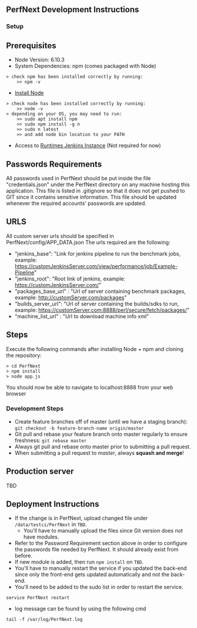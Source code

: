 ## PerfNext Development Instructions

### Setup

## Prerequisites
* Node Version: 6.10.3
* System Dependencies: npm (comes packaged with Node)
```
> check npm has been installed correctly by running: 
	>> npm -v
```
* [Install Node](https://nodejs.org/en/download/)
```
> check node has been installed correctly by running: 
	>> node -v
> depending on your OS, you may need to run:
	>> sudo apt install npm
	>> sudo npm install -g n
	>> sudo n latest
	>> and add node bin location to your PATH
```
* Access to [Runtimes Jenkins Instance](https://ci.adoptopenjdk.net/) (Not required for now)

## Passwords Requirements 
All passwords used in PerfNext should be put inside the file "credentials.json" under the PerfNext directory on any machine hosting this application. This file is listed in .gitignore so that it does not get pushed to GIT since it contains sensitive information. 
This file should be updated whenever the required accounts' passwords are updated.

## URLS
All custom server urls should be specified in PerfNext/config/APP_DATA.json
The urls required are the following:
- "jenkins_base": "Link for jenkins pipeline to run the benchmark jobs, example: https://customJenkinsServer.com/view/performance/job/Example-Pipeline"
- "jenkins_root": "Root link of jenkins, example: https://customJenkinsServer.com/"
- "packages_base_url" : "Url of server containing benchmark packages, example: http://customServer.com/packages"
- "builds_server_url": "Url of server containing the builds/sdks to run, example: https://customServer.com:8888/perl/secure/fetch/packages/"
- "machine_list_url" : "Url to download machine info xml"

## Steps		    	 
Execute the following commands after installing Node + npm and cloning the repository:
```
> cd PerfNext
> npm install
> node app.js
```
You should now be able to navigate to localhost:8888 from your web browser


### Development Steps
* Create feature branches off of master (until we have a staging branch): `git checkout -b feature-branch-name origin/master`
* Git pull and rebase your feature branch onto master regularly to ensure freshness: `git rebase master`
* Always git pull and rebase onto master prior to submitting a pull request.
* When submitting a pull request to *master*, always **squash and merge**!
       

## Production server
TBD

## Deployment Instructions
- If the change is in PerfNext, upload changed file under `/data/testci/PerfNext` in `TBD`.
	- You'll have to manually upload the files since Git version does not have modules.
- Refer to the Password Requirement section above in order to configure the passwords file needed by PerfNext. It should already exist from before. 
- If new module is added, then run `npm install` on `TBD`.
- You'll have to manually restart the service if you updated the back-end since only the front-end gets updated automatically and not the back-end. 
- You'll need to be added to the sudo list in order to restart the service.
```
service PerfNext restart
```
- log message can be found by using the following cmd
```
tail -f /var/log/PerfNext.log
```